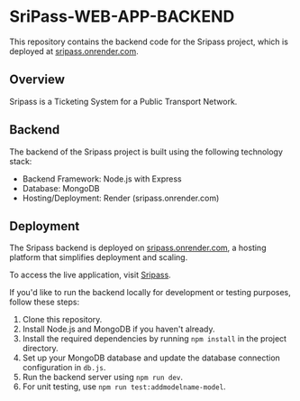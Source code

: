# SriPass-WEB-APP-BACKEND

This repository contains the backend code for the Sripass project, which is deployed at [sripass.onrender.com](https://sripass.onrender.com/).

## Overview

Sripass is a Ticketing System for a Public Transport Network.

## Backend

The backend of the Sripass project is built using the following technology stack:

- Backend Framework: Node.js with Express
- Database: MongoDB
- Hosting/Deployment: Render (sripass.onrender.com)

## Deployment

The Sripass backend is deployed on [sripass.onrender.com](https://sripass.onrender.com/), a hosting platform that simplifies deployment and scaling.

To access the live application, visit [Sripass](https://sripass.onrender.com/).

If you'd like to run the backend locally for development or testing purposes, follow these steps:

1. Clone this repository.
2. Install Node.js and MongoDB if you haven't already.
3. Install the required dependencies by running `npm install` in the project directory.
4. Set up your MongoDB database and update the database connection configuration in `db.js`.
5. Run the backend server using `npm run dev`.
6. For unit testing, use `npm run test:addmodelname-model`.
